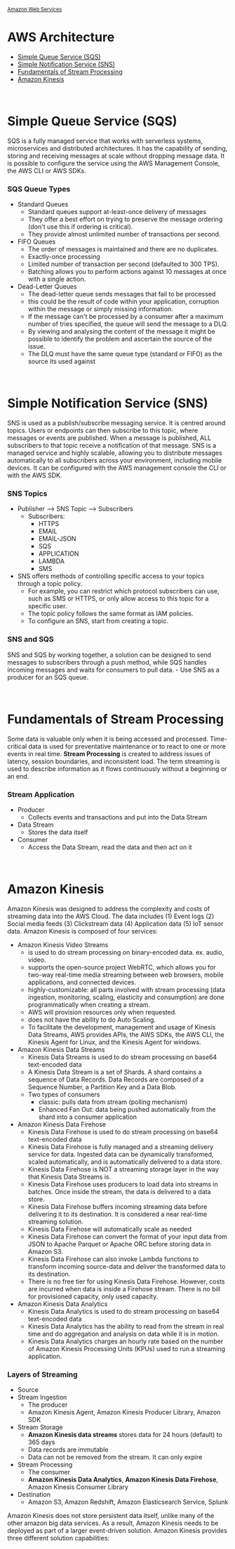 <sub>[Amazon Web Services](../pages/aws.md)</sub>

# AWS Architecture

- [Simple Queue Service (SQS)](#simple-queue-service-sqs)
- [Simple Notification Service (SNS)](#simple-notification-service-sns)
- [Fundamentals of Stream Processing](#fundamentals-of-stream-processing)
- [Amazon Kinesis](#amazon-kinesis)

<br />

# Simple Queue Service (SQS)

SQS is a fully managed service that works with serverless systems, microservices and distributed architectures. It has the capability of sending, storing and receiving messages at scale without dropping message data. It is possible to configure the service using the AWS Management Console, the AWS CLI or AWS SDKs.

### SQS Queue Types
- Standard Queues
  - Standard queues support at-least-once delivery of messages
  - They offer a best effort on trying to preserve the message ordering (don't use this if ordering is critical).
  - They provide almost unlimited number of transactions per second.
- FIFO Queues
  - The order of messages is maintained and there are no duplicates.
  - Exactly-once processing
  - Limited number of transaction per second (defaulted to 300 TPS).
  - Batching allows you to perform actions against 10 messages at once with a single action.
- Dead-Letter Queues
  - The dead-letter queue sends messages that fail to be processed
  - this could be the result of code within your application, corruption within the message or simply missing information.
  - If the message can't be processed by a consumer after a maximum number of tries specified, the queue will send the message to a DLQ.
  - By viewing and analysing the content of the message it might be possible to identify the problem and ascertain the source of the issue.
  - The DLQ must have the same queue type (standard or FIFO) as the source its used against

<br />

# Simple Notification Service (SNS)

SNS is used as a publish/subscribe messaging service. It is centred around topics. Users or endpoints can then subscribe to this topic, where messages or events are published. When a message is published, ALL subscribers to that topic receive a notification of that message. SNS is a managed service and highly scalable, allowing you to distribute messages automatically to all subscribers across your environment, including mobile devices. It can be configured with the AWS management console the CLI or with the AWS SDK.

### SNS Topics
- Publisher --> SNS Topic --> Subscribers
  - Subscribers:
    - HTTPS
    - EMAIL
    - EMAIL-JSON
    - SQS
    - APPLICATION
    - LAMBDA
    - SMS
- SNS offers methods of controlling specific access to your topics through a topic policy. 
  - For example, you can restrict which protocol subscribers can use, such as SMS or HTTPS, or only allow access to this topic for a specific user.
  - The topic policy follows the same format as IAM policies. 
  - To configure an SNS, start from creating a topic.

### SNS and SQS
SNS and SQS by working together, a solution can be designed to send messages to subscribers through a push method, while SQS handles incoming messages and waits for consumers to pull data. - Use SNS as a producer for an SQS queue.

<br />

# Fundamentals of Stream Processing

Some data is valuable only when it is being accessed and processed. Time-critical data is used for preventative maintenance or to react to one or more events in real time. **Stream Processing** is created to address issues of latency, session boundaries, and inconsistent load. The term streaming is used to describe information as it flows continuously without a beginning or an end.

### Stream Application
- Producer
  - Collects events and transactions and put into the Data Stream
- Data Stream
  - Stores the data itself
- Consumer
  - Access the Data Stream, read the data and then act on it

<br />

# Amazon Kinesis

Amazon Kinesis was designed to address the complexity and costs of streaming data into the AWS Cloud. The data includes (1) Event logs (2) Social media feeds (3) Clickstream data (4) Application data (5) IoT sensor data. Amazon Kinesis is composed of four services:
- Amazon Kinesis Video Streams
  - is used to do stream processing on binary-encoded data. ex. audio, video.
  - supports the open-source project WebRTC, which allows you for two-way real-time media streaming between web browsers, mobile applications, and connected devices.
  - highly-customizable: all parts involved with stream processing (data ingestion, monitoring, scaling, elasticity and consumption) are done programmatically when creating a stream.
  - AWS will provision resources only when requested.
  - does not have the ability to do Auto Scaling.
  - To facilitate the development, management and usage of Kinesis Data Streams, AWS provides APIs, the AWS SDKs, the AWS CLI, the Kinesis Agent for Linux, and the Kinesis Agent for windows.
- Amazon Kinesis Data Streams
  - Kinesis Data Streams is used to do stream processing on base64 text-encoded data
  - A Kinesis Data Stream is a set of Shards. A shard contains a sequence of Data Records. Data Records are composed of a Sequence Number, a Partition Key and a Data Blob.
  - Two types of consumers
    - classic: pulls data from stream (polling mechanism)
    - Enhanced Fan Out: data being pushed automatically from the shard into a consumer application
- Amazon Kinesis Data Firehose
  - Kinesis Data Firehose is used to do stream processing on base64 text-encoded data
  - Kinesis Data Firehose is fully managed and a streaming delivery service for data. Ingested data can be dynamically transformed, scaled automatically, and is automatically delivered to a data store.
  - Kinesis Data Firehose is NOT a streaming storage layer in the way that Kinesis Data Streams is.
  - Kinesis Data Firehose uses producers to load data into streams in batches. Once inside the stream, the data is delivered to a data store.
  - Kinesis Data Firehose buffers incoming streaming data before delivering it to its destination. It is considered a near real-time streaming solution.
  - Kinesis Data Firehose will automatically scale as needed
  - Kinesis Data Firehose can convert the format of your input data from JSON to Apache Parquet or Apache ORC before storing data in Amazon S3.
  - Kinesis Data Firehose can also invoke Lambda functions to transform incoming source-data and deliver the transformed data to its destination.
  - There is no free tier for using Kinesis Data Firehose. However, costs are incurred when data is inside a Firehose stream. There is no bill for provisioned capacity, only used capacity.
- Amazon Kinesis Data Analytics
  - Kinesis Data Analytics is used to do stream processing on base64 text-encoded data
  - Kinesis Data Analytics has the ability to read from the stream in real time and do aggregation and analysis on data while it is in motion.
  - Kinesis Data Analytics charges an hourly rate based on the number of Amazon Kinesis Processing Units (KPUs) used to run a streaming application.

### Layers of Streaming
- Source
- Stream Ingestion
  - The producer
  - Amazon Kinesis Agent, Amazon Kinesis Producer Library, Amazon SDK
- Stream Storage
  - **Amazon Kinesis data streams** stores data for 24 hours (default) to 365 days
  - Data records are immutable
  - Data can not be removed from the stream. It can only expire
- Stream Processing
  - The consumer
  - **Amazon Kinesis Data Analytics**, **Amazon Kinesis Data Firehose**, Amazon Kinesis Consumer Library
- Destination
  - Amazon S3, Amazon Redshift, Amazon Elasticsearch Service, Splunk

Amazon Kinesis does not store persistent data itself, unlike many of the other amazon big data services. As a result, Amazon Kinesis needs to be deployed as part of a larger event-driven solution. Amazon Kinesis provides three different solution capabilities:

<br />



